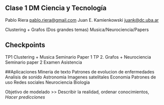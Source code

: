 ## Clase 1 DM Ciencia y Tecnología

Pablo Riera pablo.riera@gmail.com
Juan E. Kamienkowski juank@dc.uba.ar

Clustering + Grafos (Dos grandes temas)
Musica/Neurociencia/Papers

## Checkpoints
TP1 Clustering + Musica
Seminario Paper 1
TP 2. Grafos + Neurociencia
Seminario paper 2
Examen
Asistencia

##Aplicaciones
Mineria de texto
Patrones de evolucion de enfermedades
Analisis de sonido
Astronomia
Imagenes satelitales
Economia
Patrones de uso
Redes sociales
Neurociencia
Biologia

Objetivo de modelado >> Describir la realidad, ordenar conocimientos, *Hacer predicciones*

